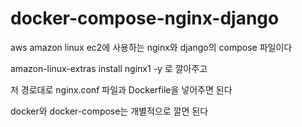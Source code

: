 # docker-compose-nginx-django
aws amazon linux ec2에 사용하는 nginx와 django의 compose 파일이다

amazon-linux-extras install nginx1 -y
로 깔아주고 

저 경로대로 nginx.conf 파일과 Dockerfile을 넣어주면 된다

docker와 docker-compose는 개별적으로 깔면 된다
